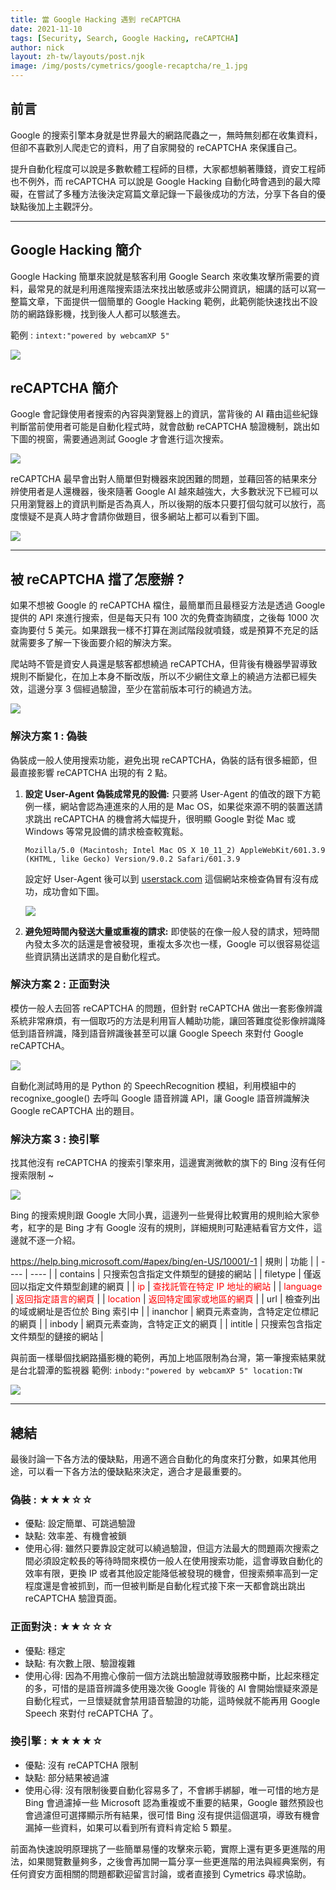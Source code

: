```yaml
---
title: 當 Google Hacking 遇到 reCAPTCHA
date: 2021-11-10
tags: [Security, Search, Google Hacking, reCAPTCHA]
author: nick
layout: zh-tw/layouts/post.njk
image: /img/posts/cymetrics/google-recaptcha/re_1.jpg
---
```


## 前言
Google 的搜索引擎本身就是世界最大的網路爬蟲之一，無時無刻都在收集資料，但卻不喜歡別人爬走它的資料，用了自家開發的 reCAPTCHA 來保護自己。
<!-- summary -->
提升自動化程度可以說是多數軟體工程師的目標，大家都想躺著賺錢，資安工程師也不例外，而 reCAPTCHA 可以說是 Google Hacking 自動化時會遇到的最大障礙，在嘗試了多種方法後決定寫篇文章記錄一下最後成功的方法，分享下各自的優缺點後加上主觀評分。
<!-- summary -->
___

## Google Hacking 簡介

Google Hacking 簡單來說就是駭客利用 Google Search 來收集攻擊所需要的資料，最常見的就是利用進階搜索語法來找出敏感或非公開資訊，細講的話可以寫一整篇文章，下面提供一個簡單的 Google Hacking 範例，此範例能快速找出不設防的網路錄影機，找到後人人都可以駭進去。

範例 : `intext:"powered by webcamXP 5"`

![](/img/posts/nick/google-recaptcha/re_2.jpg)




## reCAPTCHA 簡介
Google 會記錄使用者搜索的內容與瀏覽器上的資訊，當背後的 AI 藉由這些紀錄判斷當前使用者可能是自動化程式時，就會啟動 reCAPTCHA 驗證機制，跳出如下圖的視窗，需要通過測試 Google 才會進行這次搜索。

![](/img/posts/nick/google-recaptcha/re_3.jpg)

reCAPTCHA 最早會出對人簡單但對機器來說困難的問題，並藉回答的結果來分辨使用者是人還機器，後來隨著 Google AI 越來越強大，大多數狀況下已經可以只用瀏覽器上的資訊判斷是否為真人，所以後期的版本只要打個勾就可以放行，高度懷疑不是真人時才會請你做題目，很多網站上都可以看到下圖。

![](/img/posts/nick/google-recaptcha/re_4.jpg)
___

## 被 reCAPTCHA 擋了怎麼辦 ?
如果不想被 Google 的 reCAPTCHA 檔住，最簡單而且最穩妥方法是透過 Google 提供的 API 來進行搜索，但是每天只有 100 次的免費查詢額度，之後每 1000 次查詢要付 5 美元。如果跟我一樣不打算在測試階段就噴錢，或是預算不充足的話就需要多了解一下後面要介紹的解決方案。

爬站時不管是資安人員還是駭客都想繞過 reCAPTCHA，但背後有機器學習導致規則不斷變化，在加上本身不斷改版，所以不少網住文章上的繞過方法都已經失效，這邊分享 3 個經過驗證，至少在當前版本可行的繞過方法。

![](/img/posts/nick/google-recaptcha/re_5.jpg)

### 解決方案 1 : 偽裝

偽裝成一般人使用搜索功能，避免出現 reCAPTCHA，偽裝的話有很多細節，但最直接影響 reCAPTCHA 出現的有 2 點。

1. **設定 User-Agent 偽裝成常見的設備:**
    只要將 User-Agent 的值改的跟下方範例一樣，網站會認為連進來的人用的是 Mac OS，如果從來源不明的裝置送請求跳出 reCAPTCHA 的機會將大幅提升，很明顯 Google 對從 Mac 或 Windows 等常見設備的請求檢查較寬鬆。

    `Mozilla/5.0 (Macintosh; Intel Mac OS X 10_11_2) AppleWebKit/601.3.9 (KHTML, like Gecko) Version/9.0.2 Safari/601.3.9`
    
    設定好 User-Agent 後可以到 [userstack.com](https://userstack.com/) 這個網站來檢查偽冒有沒有成功，成功會如下圖。
    
    ![](/img/posts/nick/google-recaptcha/re_6.jpg)
    
2. **避免短時間內發送大量或重複的請求:**
    即使裝的在像一般人發的請求，短時間內發太多次的話還是會被發現，重複太多次也一樣，Google 可以很容易從這些資訊猜出送請求的是自動化程式。


### 解決方案 2 : 正面對決
模仿一般人去回答 reCAPTCHA 的問題，但針對 reCAPTCHA 做出一套影像辨識系統非常麻煩，有一個取巧的方法是利用盲人輔助功能，讓回答難度從影像辨識降低到語音辨識，降到語音辨識後甚至可以讓 Google Speech 來對付 Google reCAPTCHA。

![](/img/posts/nick/google-recaptcha/re_7.jpg)

自動化測試時用的是 Python 的 SpeechRecognition 模組，利用模組中的 recognixe_google() 去呼叫 Google 語音辨識 API，讓 Google 語音辨識解決 Google reCAPTCHA 出的題目。

### 解決方案 3 : 換引擎
找其他沒有 reCAPTCHA 的搜索引擎來用，這邊實測微軟的旗下的 Bing 沒有任何搜索限制 ~

![](/img/posts/nick/google-recaptcha/re_8.jpg)

Bing 的搜索規則跟 Google 大同小異，這邊列一些覺得比較實用的規則給大家參考，紅字的是 Bing 才有 Google 沒有的規則，詳細規則可點連結看官方文件，這邊就不逐一介紹。

https://help.bing.microsoft.com/#apex/bing/en-US/10001/-1
|  規則   | 功能  |
|  ----  | ----  |
|  contains  | 只搜索包含指定文件類型的鏈接的網站  |
|  filetype  | 僅返回以指定文件類型創建的網頁  |
|  <font color=#FF0000>ip</font>  | <font color=#FF0000>查找託管在特定 IP 地址的網站</font>  |
|  <font color=#FF0000>language</font>  | <font color=#FF0000>返回指定語言的網頁</font>  |
|  <font color=#FF0000>location</font>  | <font color=#FF0000>返回特定國家或地區的網頁</font>  |
|  url  | 檢查列出的域或網址是否位於 Bing 索引中  |
|  inanchor  | 網頁元素查詢，含特定定位標記的網頁  |
|  inbody  | 網頁元素查詢，含特定正文的網頁  |
|  intitle  | 只搜索包含指定文件類型的鏈接的網站  |

與前面一樣舉個找網路攝影機的範例，再加上地區限制為台灣，第一筆搜索結果就是台北碧潭的監視器
範例: `inbody:"powered by webcamXP 5" location:TW`

![](/img/posts/nick/google-recaptcha/re_9.jpg)

___

## 總結

最後討論一下各方法的優缺點，用適不適合自動化的角度來打分數，如果其他用途，可以看一下各方法的優缺點來決定，適合才是最重要的。

### 偽裝 : ★★★☆☆

* 優點: 設定簡單、可跳過驗證
* 缺點: 效率差、有機會被鎖
* 使用心得:
    雖然只要靠設定就可以繞過驗證，但這方法最大的問題兩次搜索之間必須設定較長的等待時間來模仿一般人在使用搜索功能，這會導致自動化的效率有限，更換 IP 或者其他設定能降低被發現的機會，但搜索頻率高到一定程度還是會被抓到，而一但被判斷是自動化程式接下來一天都會跳出跳出 reCAPTCHA 驗證頁面。
    
### 正面對決 : ★★☆☆☆

* 優點: 穩定
* 缺點: 有次數上限、驗證複雜
* 使用心得:
    因為不用擔心像前一個方法跳出驗證就導致服務中斷，比起來穩定的多，可惜的是語音辨識多使用幾次後 Google 背後的 AI 會開始懷疑來源是自動化程式，一旦懷疑就會禁用語音驗證的功能，這時候就不能再用 Google Speech 來對付 reCAPTCHA 了。
    
### 換引擎 : ★★★★☆

* 優點: 沒有 reCAPTCHA 限制
* 缺點: 部分結果被過濾
* 使用心得:
    沒有限制後要自動化容易多了，不會綁手綁腳，唯一可惜的地方是 Bing 會過濾掉一些 Microsoft 認為重複或不重要的結果，Google 雖然預設也會過濾但可選擇顯示所有結果，很可惜 Bing 沒有提供這個選項，導致有機會漏掉一些資料，如果可以看到所有資料肯定給 5 顆星。
    
前面為快速說明原理挑了一些簡單易懂的攻擊來示範，實際上還有更多更進階的用法，如果閱覽數量夠多，之後會再加開一篇分享一些更進階的用法與經典案例，有任何資安方面相關的問題都歡迎留言討論，或者直接到 Cymetrics 尋求協助。
